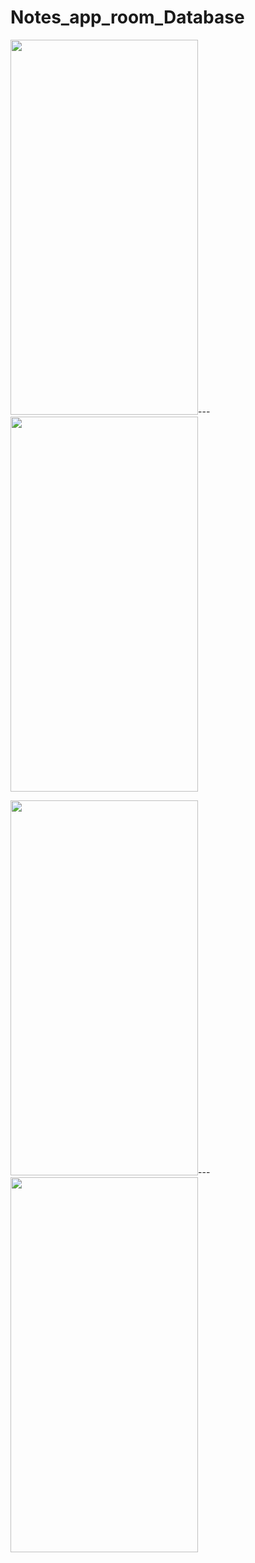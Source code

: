 # Notes_app_room_Database

<img src="https://user-images.githubusercontent.com/91980956/158202949-9429fff0-e826-4aba-b1a0-28ea44b4763a.jpg" width="300" height="600" />---<img src="https://user-images.githubusercontent.com/91980956/147660616-cb1bddd8-22ca-4ae0-b8e0-c2fade15d7fc.jpg" width="300" height="600" /> <br/>

<img src="https://user-images.githubusercontent.com/91980956/147358915-f5a257e9-2c72-46a9-92b9-d7c843920b35.jpg" width="300" height="600" />---<img src="https://user-images.githubusercontent.com/91980956/147489747-6a51db0f-1b36-4808-b8b5-e4134bc15fc6.jpg" width="300" height="600" />









